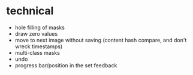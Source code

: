 # technical

+ hole filling of masks
+ draw zero values
+ move to next image without saving (content hash compare, and don't wreck timestamps)
+ multi-class masks
+ undo
+ progress bar/position in the set feedback
